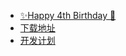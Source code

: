- [✨Happy 4th Birthday 🎂](https://www.coolapk.com/apk/com.merpyzf.xmnote)
- [下载地址](https://www.coolapk.com/apk/com.merpyzf.xmnote)
- [开发计划](https://trello.com/b/4koyRW7R/%E7%BA%B8%E9%97%B4%E4%B9%A6%E6%91%98%E5%BC%80%E5%8F%91%E8%AE%A1%E5%88%92)